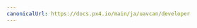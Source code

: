 ```yaml
---
canonicalUrl: https://docs.px4.io/main/ja/uavcan/developer
---
```


<Redirect to="../dronecan/development.md" />

<!-- Everything deleted below here - redirects to /dronecan/ -->
